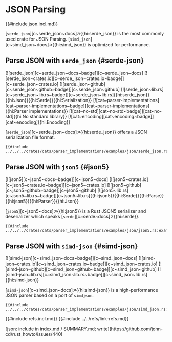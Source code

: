 # JSON Parsing

{{#include json.incl.md}}

[`serde_json`][c~serde_json~docs]↗{{hi:serde_json}} is the most commonly used crate for JSON Parsing. [`simd_json`][c~simd_json~docs]↗{{hi:simd_json}} is optimized for performance.

## Parse JSON with `serde_json` {#serde-json}

[![serde_json][c~serde_json~docs~badge]][c~serde_json~docs] [![serde_json~crates.io][c~serde_json~crates.io~badge]][c~serde_json~crates.io] [![serde_json~github][c~serde_json~github~badge]][c~serde_json~github] [![serde_json~lib.rs][c~serde_json~lib.rs~badge]][c~serde_json~lib.rs]{{hi:serde_json}}{{hi:Json}}{{hi:Serde}}{{hi:Serialization}} [![cat~parser-implementations][cat~parser-implementations~badge]][cat~parser-implementations]{{hi:Parser implementations}} [![cat~no-std][cat~no-std~badge]][cat~no-std]{{hi:No standard library}} [![cat~encoding][cat~encoding~badge]][cat~encoding]{{hi:Encoding}}

[`serde_json`][c~serde_json~docs]↗{{hi:serde_json}} offers a JSON serialization file format.

```rust,editable
{{#include ../../../crates/cats/parser_implementations/examples/json/serde_json.rs:example}}
```

## Parse JSON with `json5` {#json5}

[![json5][c~json5~docs~badge]][c~json5~docs] [![json5~crates.io][c~json5~crates.io~badge]][c~json5~crates.io] [![json5~github][c~json5~github~badge]][c~json5~github] [![json5~lib.rs][c~json5~lib.rs~badge]][c~json5~lib.rs]{{hi:json5}}{{hi:Serde}}{{hi:Parse}}{{hi:json5}}{{hi:Parser}}{{hi:Json}}

[`json5`][c~json5~docs]↗{{hi:json5}} is a Rust JSON5 serializer and deserializer which speaks [`serde`][c~serde~docs]↗{{hi:serde}}.

```rust,editable
{{#include ../../../crates/cats/parser_implementations/examples/json/json5.rs:example}}
```

## Parse JSON with `simd-json` {#simd-json}

[![simd-json][c~simd_json~docs~badge]][c~simd_json~docs] [![simd-json~crates.io][c~simd_json~crates.io~badge]][c~simd_json~crates.io] [![simd-json~github][c~simd_json~github~badge]][c~simd_json~github] [![simd-json~lib.rs][c~simd_json~lib.rs~badge]][c~simd_json~lib.rs]{{hi:simd-json}}

[`simd-json`][c~simd_json~docs]↗{{hi:simd-json}} is a high-performance JSON parser based on a port of `simdjson`.

```rust,editable
{{#include ../../../crates/cats/parser_implementations/examples/json/simd_json.rs:example}}
```

{{#include refs.incl.md}}
{{#include ../../refs/link-refs.md}}

<div class="hidden">
[json: include in index.md / SUMMARY.md; write](https://github.com/john-cd/rust_howto/issues/440)
</div>
